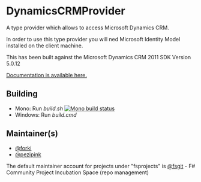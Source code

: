 DynamicsCRMProvider
===================

A type provider which allows to access Microsoft Dynamics CRM.

In order to use this type provider you will ned Microsoft Identity Model installed on the client machine.

This has been built against the Microsoft Dynamics CRM 2011 SDK Version 5.0.12

<a href="http://fsprojects.github.io/DynamicsCRMProvider" target="_blank">Documentation is available here.</a>

## Building

* Mono: Run *build.sh*  [![Mono build status](https://travis-ci.org/fsprojects/DynamicsCRMProvider.png)](https://travis-ci.org/fsprojects/DynamicsCRMProvider)
* Windows: Run *build.cmd* 
 

## Maintainer(s)

- [@forki](https://github.com/forki)
- [@pezipink](https://github.com/pezipink)

The default maintainer account for projects under "fsprojects" is [@fsgit](https://github.com/fsgit) - F# Community Project Incubation Space (repo management)
